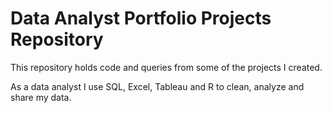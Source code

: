# Data Analyst Portfolio Projects Repository
This repository holds code and queries from some of the projects I created.

As a data analyst I use SQL, Excel, Tableau and R to clean, analyze and share my data.
